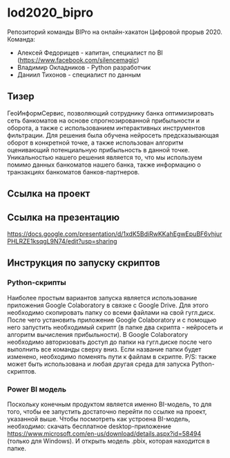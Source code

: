 # lod2020_bipro
Репозиторий команды BIPro на онлайн-хакатон Цифровой прорыв 2020. 
Команда: 
- Алексей Федорищев - капитан, специалист по BI (https://www.facebook.com/silencemagic)
- Владимир Окладников - Python разработчик
- Даниил Тихонов - специалист по данным

## Тизер
ГеоИнформСервис, позволяющий сотруднику банка оптимизировать сеть банкоматов на основе спрогнозированной прибыльности и оборота, а также с использованием интерактивных инструментов фильтрации. 
Для решения была обучена нейросеть предсказывающая оборот в конкретной точке, а также использован алгоритм оценивающий потенциальную прибыльность в данной точке. 
Уникальностью нашего решения является то, что мы используем помимо данных банкоматов нашего банка, также информацию о транзакциях банкоматов банков-партнеров.

## Ссылка на проект

## Ссылка на презентацию
https://docs.google.com/presentation/d/1xdK5BdiRwKKahEgwEpuBF6vhjurPHLRZE1ksqgL9N74/edit?usp=sharing

## Инструкция по запуску скриптов
### Python-скрипты 
Наиболее простым вариантов запуска является использование приложения Google Colaboratory в связке с Google Drive. 
Для этого необходимо скопировать папку со всеми файлами на свой гугл.диск. 
После чего установить приложение Google Colaboratory и с помощью него запустить необходимый скрипт (в папке два скрипта - нейросеть и алгоритм вычисления прибыльности). 
В Google Colaboratory необходимо авторизовать доступ до папки на гугл.диске после чего выполнить все команды сверху вниз. 
Если название папки будет изменено, необходимо поменять пути к файлам в скрипте. 
P/S: также может быть использована и любая другая среда для запуска Python-скриптов. 

### Power BI модель
Поскольку конечным продуктом является именно BI-модель, то для того, чтобы ее запустить достаточно перейти по ссылке на проект, указанной выше. 
Чтобы посмотреть как устроена BI-модель, необходимо: 
скачать бесплатное desktop-приложение https://www.microsoft.com/en-us/download/details.aspx?id=58494 (только для Windows). 
И открыть модель .pbix, которая находится в папке.
